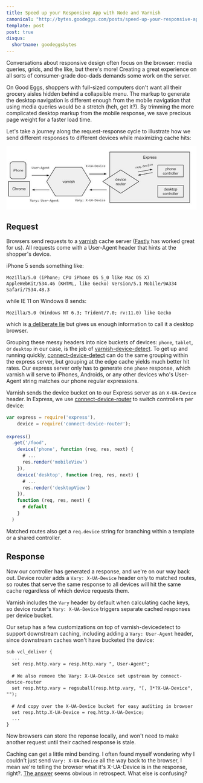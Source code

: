 ```yaml
---
title: Speed up your Responsive App with Node and Varnish
canonical: "http://bytes.goodeggs.com/posts/speed-up-your-responsive-app-with-node-and-varnish"
template: post
post: true
disqus:
  shortname: goodeggsbytes
---
```


Conversations about responsive design often focus on the browser: media queries, grids, and the like, but there's more!  Creating a great experience on all sorts of consumer-grade doo-dads demands some work on the server.

On Good Eggs, shoppers with full-sized computers don't want all their grocery aisles hidden behind a collapsible menu. The markup to generate the desktop navigation is different enough from the mobile navigation that using media queries would be a stretch (heh, get it?).  By trimming the more complicated desktop markup from the mobile response, we save precious page weight for a faster load time.

Let's take a journey along the request-response cycle to illustrate how we send different responses to different devices while maximizing cache hits:

![Flow Diagram](/images/speed-up-your-responsive-app-with-node-and-varnish/flow.jpg)
<!-- more -->

## Request

Browsers send requests to a [varnish](https://www.varnish-cache.org/) cache server ([Fastly](https://www.fastly.com/) has worked great for us).  All requests come with a User-Agent header that hints at the shopper's device.

iPhone 5 sends something like:

    Mozilla/5.0 (iPhone; CPU iPhone OS 5_0 like Mac OS X) AppleWebKit/534.46 (KHTML, like Gecko) Version/5.1 Mobile/9A334 Safari/7534.48.3

while IE 11 on Windows 8 sends:

    Mozilla/5.0 (Windows NT 6.3; Trident/7.0; rv:11.0) like Gecko

which is [a deliberate lie](http://blogs.msdn.com/b/ieinternals/archive/2013/09/21/internet-explorer-11-user-agent-string-ua-string-sniffing-compatibility-with-gecko-webkit.aspx) but gives us enough information to call it a desktop browser.

Grouping these messy headers into nice buckets of devices: `phone`, `tablet`, or `desktop` in our case, is the job of [varnish-device-detect](https://github.com/varnish/varnish-devicedetect).  To get up and running quickly, [connect-device-detect](https://github.com/goodeggs/connect-devicedetect) can do the same grouping within the express server, but grouping at the edge cache yields much better hit rates.  Our express server only has to generate one `phone` response, which varnish will serve to iPhones, Androids, or any other devices who's User-Agent string matches our phone regular expressions.

Varnish sends the device bucket on to our Express server as an `X-UA-Device` header. In Express, we use [connect-device-router](https://github.com/goodeggs/connect-device-router) to switch controllers per device:

``` js
var express = require('express'),
    device = require('connect-device-router');

express()
  .get('/food',
    device('phone', function (req, res, next) {
      # ...
      res.render('mobileView')
    }),
    device('desktop', function (req, res, next) {
      # ...
      res.render('desktopView')
    }),
    function (req, res, next) {
      # default
    }
  )
```

Matched routes also get a `req.device` string for branching within a template or a shared controller.

## Response

Now our controller has generated a response, and we're on our way back out. Device router adds a `Vary: X-UA-Device` header only to matched routes, so routes that serve the same response to all devices will hit the same cache regardless of which device requests them.

Varnish includes the `Vary` header by default when calculating cache keys, so device router's `Vary: X-UA-Device` triggers separate cached responses per device bucket.

Our setup has a few customizations on top of varnish-devicedetect to support downstream caching, including adding a `Vary: User-Agent` header, since downstream caches won't have bucketed the device:

```
sub vcl_deliver {
  ...
  set resp.http.vary = resp.http.vary ", User-Agent";

  # We also remove the Vary: X-UA-Device set upstream by connect-device-router
  set resp.http.vary = regsuball(resp.http.vary, "[, ]*?X-UA-Device", "");

  # And copy over the X-UA-Device bucket for easy auditing in browser
  set resp.http.X-UA-Device = req.http.X-UA-Device;
  ...
}
```

Now browsers can store the reponse locally, and won't need to make another request until their cached response is stale.

Caching can get a little mind bending.  I often found myself wondering why I couldn't just send `Vary: X-UA-Device` all the way back to the browser, I mean we're telling the browser what it's X-UA-Device is in the response, right?.  [The answer](http://stackoverflow.com/questions/21056733/can-i-vary-on-a-custom-header) seems obvious in retrospect.  What else is confusing?
